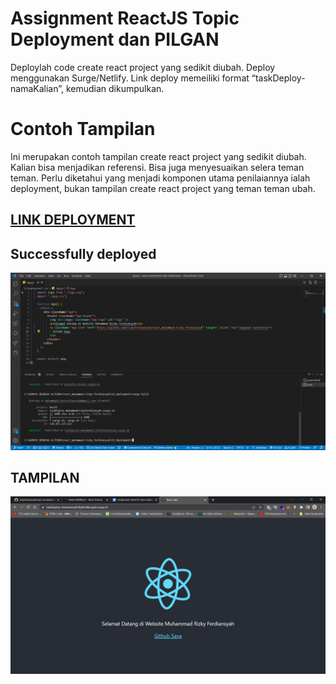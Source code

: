 # Assignment ReactJS Topic Deployment dan PILGAN

Deploylah code create react project yang sedikit diubah. Deploy menggunakan Surge/Netlify. Link deploy memeiliki format “taskDeploy-namaKalian”, kemudian dikumpulkan.

# Contoh Tampilan

Ini merupakan contoh tampilan create react project yang sedikit diubah. Kalian bisa menjadikan referensi. Bisa juga menyesuaikan selera teman teman. Perlu diketahui yang menjadi komponen utama penilaiannya ialah deployment, bukan tampilan create react project yang teman teman ubah.

## [LINK DEPLOYMENT](taskDeploy-muhammadrizkyferdiansyah.surge.sh)

## Successfully deployed

![image](../screenshoots/Succes%20publish%20to%20deploy.png)

## TAMPILAN

![image](../screenshoots/hasil%20tampilan.png)
